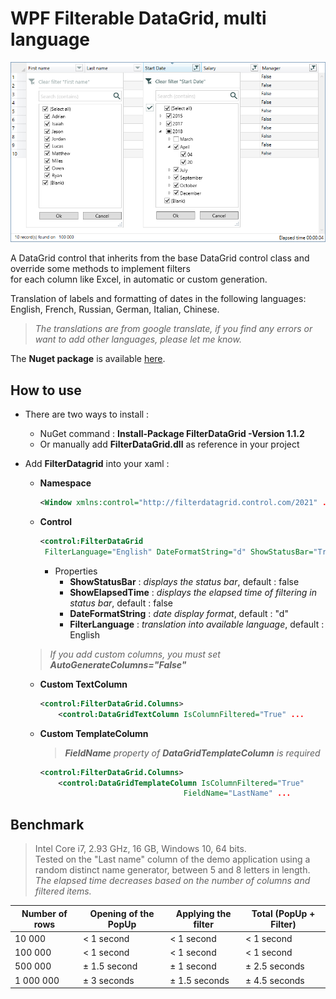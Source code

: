 <!--
Edited
https://dillinger.io/
-->

# WPF Filterable DataGrid, multi language
![datagrid image demo](FilterDataGrid.png)


A DataGrid control that inherits from the base DataGrid control class and override some methods to implement filters  
for each column like Excel, in automatic or custom generation.  

Translation of labels and formatting of dates in the following languages: English, French, Russian, German, Italian, Chinese.

 > *The translations are from google translate, if you find any errors or want to add other languages, please let me know.*

The **Nuget package** is available [here](https://www.nuget.org/packages/FilterDataGrid/).

## How to use
 - There are two ways to install :
   + NuGet command : **Install-Package FilterDataGrid -Version 1.1.2**
   + Or manually add **FilterDataGrid.dll** as reference in your project
   
 - Add **FilterDatagrid** into your xaml :   
 
      - **Namespace**  
		```xml 
		<Window xmlns:control="http://filterdatagrid.control.com/2021" ...
		```
	  - **Control**   
		```xml 
		<control:FilterDataGrid 
		 FilterLanguage="English" DateFormatString="d" ShowStatusBar="True" ShowElapsedTime="False" ...
		```   
		- Properties
		  - **ShowStatusBar** : *displays the status bar*, default : false
		  - **ShowElapsedTime** : *displays the elapsed time of filtering in status bar*, default : false
		  - **DateFormatString** : *date display format*, default : "d"
		  - **FilterLanguage** : *translation into available language*, default : English   

		>  

 	> *If you add custom columns, you must set **AutoGenerateColumns="False"*** 
		
	  - **Custom TextColumn**   
		```xml
		<control:FilterDataGrid.Columns>   
		    <control:DataGridTextColumn IsColumnFiltered="True" ...
		```
	  - **Custom TemplateColumn**  
	    > ***FieldName** property of **DataGridTemplateColumn** is required*   
	    
		```xml
		<control:FilterDataGrid.Columns>   
		    <control:DataGridTemplateColumn IsColumnFiltered="True"
			                            FieldName="LastName" ...
		```

## Benchmark ##

> Intel Core i7, 2.93 GHz, 16 GB, Windows 10, 64 bits.  
> Tested on the "Last name" column of the demo application using a random distinct name generator, between 5 and 8 letters in length.  
> *The elapsed time decreases based on the number of columns and filtered items.*


Number of rows | Opening of the PopUp | Applying the filter | Total (PopUp + Filter)
 --- | --- | --- | ---
10 000 | < 1 second | < 1 second | < 1 second 
100 000 | < 1 second | < 1 second | < 1 second 
500 000 | ± 1.5 second | ± 1 second	| ± 2.5 seconds 
1 000 000 | ± 3 seconds	| ± 1.5 seconds	| ± 4.5 seconds 

